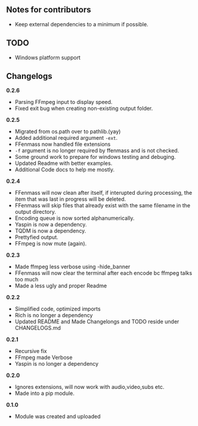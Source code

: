 

## Notes for contributors
 - Keep external dependencies to a minimum if possible.




## TODO
 - Windows platform support



## Changelogs

**0.2.6**
 - Parsing FFmpeg input to display speed.
 - Fixed exit bug when creating non-existing output folder.


**0.2.5**
 - Migrated from os.path over to pathlib.(yay)
 - Added additional required argument `-ext`.
 - FFenmass now handled file extensions
 - `-f` argument is no longer required by ffenmass and is not checked.
 - Some ground work to prepare for windows testing and debuging.
 - Updated Readme with better examples.
 - Additional Code docs to help me mostly.


**0.2.4**
 - FFenmass will now clean after itself, if interupted during processing, the item that was last in progress will be deleted.
 - FFenmass will skip files that already exist with the same filename in the output directory.
 - Encoding queue is now sorted alphanumerically.
 - Yaspin is now a dependency.
 - TQDM is now a dependency.
 - Prettyfied output.
 - FFmpeg is now mute (again).




**0.2.3**
 
 - Made ffmpeg less verbose using -hide_banner
 - FFenmass will now clear the terminal after each encode bc ffmpeg talks too much
 - Made a less ugly and proper Readme


**0.2.2**
 
 - Simplified code, optimized imports
 - Rich is no longer a dependency
 - Updated README and Made Changelongs and TODO reside under CHANGELOGS.md



 **0.2.1**
 
 - Recursive fix
 - FFmpeg made Verbose
 - Yaspin is no longer a dependency

 **0.2.0**
 
 - Ignores extensions, will now work with audio,video,subs etc.
 - Made into a pip module.

 **0.1.0**
 
 - Module was created and uploaded
